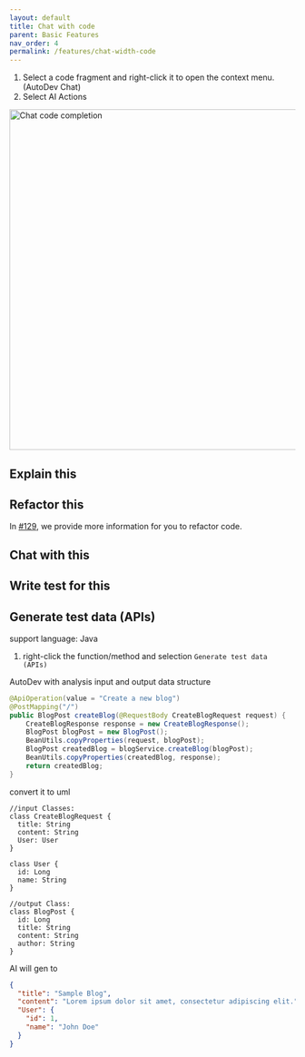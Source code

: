 ```yaml
---
layout: default
title: Chat with code
parent: Basic Features
nav_order: 4
permalink: /features/chat-width-code
---
```


1. Select a code fragment and right-click it to open the context menu. (AutoDev Chat)
2. Select AI Actions 

<img src="https://unitmesh.cc/auto-dev/chat-with-code.png" alt="Chat code completion" width="600px"/>

## Explain this

## Refactor this

In [#129](https://github.com/unit-mesh/auto-dev/issues/129), we provide more information for you to refactor code.

## Chat with this

## Write test for this

## Generate test data (APIs)

support language: Java

1. right-click the function/method and selection `Generate test data (APIs)`

AutoDev with analysis input and output data structure

```java
@ApiOperation(value = "Create a new blog")
@PostMapping("/")
public BlogPost createBlog(@RequestBody CreateBlogRequest request) {
    CreateBlogResponse response = new CreateBlogResponse();
    BlogPost blogPost = new BlogPost();
    BeanUtils.copyProperties(request, blogPost);
    BlogPost createdBlog = blogService.createBlog(blogPost);
    BeanUtils.copyProperties(createdBlog, response);
    return createdBlog;
}
```

convert it to uml

```plantuml
//input Classes: 
class CreateBlogRequest {
  title: String
  content: String
  User: User
}

class User {
  id: Long
  name: String
}

//output Class: 
class BlogPost {
  id: Long
  title: String
  content: String
  author: String
}
```

AI will gen to

```json
{
  "title": "Sample Blog",
  "content": "Lorem ipsum dolor sit amet, consectetur adipiscing elit.",
  "User": {
    "id": 1,
    "name": "John Doe"
  }
}
```